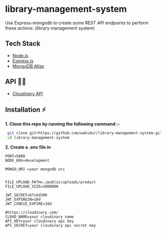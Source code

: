 # library-management-system
Use Express-mongodb to create some REST API endpoints to perform these actions: (library management system)

## Tech Stack
- [Node.js](https://nodejs.org/en/)
- [Express.js](https://expressjs.com/)
- [MongoDB Atlas](https://www.mongodb.com/cloud/atlas)

## API :man_technologist:

- [Cloudinary API](https://cloudinary.com/)

## Installation :zap:

**1. Clone this repo by running the following command :-**

```bash
 git clone git+https://github.com/wakidur/library-management-system.git
 cd library-management-system
```


**2. Create a .env file in**

```
PORT=5000
NODE_ENV=development

MONGO_URI =your mongodb uri


FILE_UPLOAD_PATH=./public/uploads/product
FILE_UPLOAD_SIZE=1000000

JWT_SECRET=b7cbd300
JWT_EXPIREIN=10d
JWT_COOKIE_EXPIRE=10d

#https://cloudinary.com/
CLOUD_NAME=your cloudinary name
API_KEY=your cloudinary api key
API_SECRET=your cloudinary api secret key

```